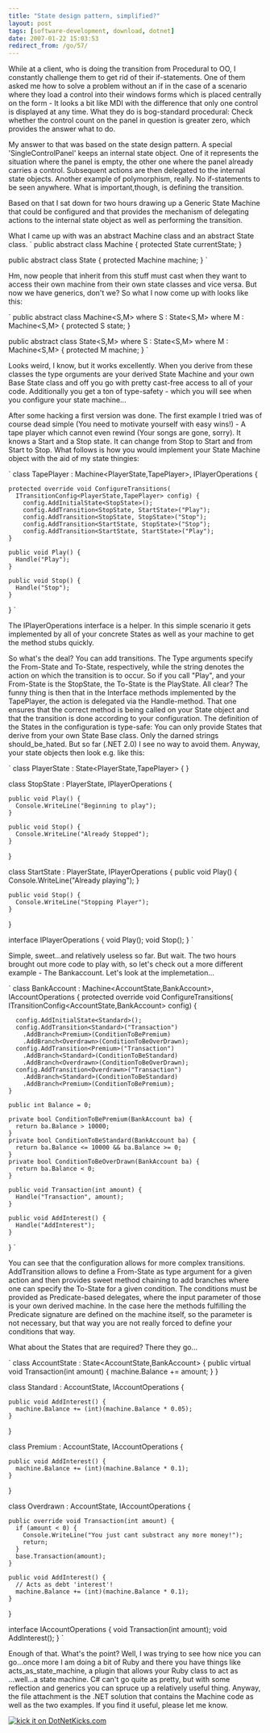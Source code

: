 ```yaml
---
title: "State design pattern, simplified?"
layout: post
tags: [software-development, download, dotnet]
date: 2007-01-22 15:03:53
redirect_from: /go/57/
---
```


While at a client, who is doing the transition from Procedural to OO, I constantly challenge them to get rid of their if-statements. One of them asked me how to solve a problem without an if in the case of a scenario where they load a control into their windows forms which is placed centrally on the form - It looks a bit like MDI with the difference that only one control is displayed at any time. What they do is bog-standard procedural: Check whether the control count on the panel in question is greater zero, which provides the answer what to do.

My answer to that was based on the state design pattern. A special 'SingleControlPanel' keeps an internal state object. One of it represents the situation where the panel is empty, the other one where the panel already carries a control. Subsequent actions are then delegated to the internal state objects. Another example of polymorphism, really. No if-statements to be seen anywhere. What is important,though, is defining the transition.

Based on that I sat down for two hours drawing up a Generic State Machine that could be configured and that provides the mechanism of delegating actions to the internal state object as well as performing the transition.

What I came up with was an abstract Machine class and an abstract State class.
`
public abstract class Machine {
  protected State currentState;
}

public abstract class State {
  protected Machine machine;
}
`

Hm, now people that inherit from this stuff must cast when they want to access their own machine from their own state classes and vice versa. But now we have generics, don't we? So what I now come up with looks like this:

`
public abstract class Machine<S,M> where S : State<S,M> where M : Machine<S,M>  {
    protected S state;
}

public abstract class State<S,M> where S : State<S,M> where M : Machine<S,M> {
    protected M machine;
}
`

Looks weird, I know, but it works excellently. When you derive from these classes the type orguments are your derived State Machine and your own Base State class and off you go with pretty cast-free access to all of your code. Additionally you get a ton of type-safety - which you will see when you configure your state machine...

After some hacking a first version was done. The first example I tried was of course dead simple (You need to motivate yourself with easy wins!) - A tape player which cannot even rewind (Your songs are gone, sorry). It knows a Start and a Stop state. It can change from Stop to Start and from Start to Stop. What follows is how you would implement your State Machine object with the aid of my state thingies:

`
  class TapePlayer : Machine<PlayerState,TapePlayer>, IPlayerOperations {

    protected override void ConfigureTransitions(
      ITransitionConfig<PlayerState,TapePlayer> config) {
        config.AddInitialState<StopState>();
        config.AddTransition<StopState, StartState>("Play");
        config.AddTransition<StopState, StopState>("Stop");
        config.AddTransition<StartState, StopState>("Stop");
        config.AddTransition<StartState, StartState>("Play");
    }

    public void Play() {
      Handle("Play");
    }

    public void Stop() {
      Handle("Stop");
    }
  }
`

The IPlayerOperations interface is a helper. In this simple scenario it gets implemented by all of your concrete States as well as your machine to get the method stubs quickly.

So what's the deal? You can add transitions. The Type arguments specify the From-State and To-State, respectively, while the string denotes the action on which the transition is to occur. So if you call "Play", and your From-State is the StopState, the To-State is the PlayState. All clear?
The funny thing is then that in the Interface methods implemented by the TapePlayer, the action is delegated via the Handle-method. That one ensures that the correct method is being called on your State object and that the transition is done according to your configuration. The definition of the States in the configuration is type-safe: You can only provide States that derive from your own State Base class. Only the darned strings should_be_hated. But so far (.NET 2.0) I see no way to avoid them.
Anyway, your state objects then look e.g. like this:

`
  class PlayerState : State<PlayerState,TapePlayer> {
  }

  class StopState : PlayerState, IPlayerOperations {

    public void Play() {
      Console.WriteLine("Beginning to play");
    }

    public void Stop() {
      Console.WriteLine("Already Stopped");
    }
  }

  class StartState : PlayerState, IPlayerOperations {
    public void Play() {
      Console.WriteLine("Already playing");
    }

    public void Stop() {
      Console.WriteLine("Stopping Player");
    }
  }

  interface IPlayerOperations {
    void Play();
    void Stop();
  }
`

Simple, sweet...and relatively useless so far. But wait. The two hours brought out more code to play with, so let's check out a more different example - The Bankaccount.
Let's look at the implemetation...

`
  class BankAccount : Machine<AccountState,BankAccount>, IAccountOperations {
    protected override void ConfigureTransitions(
      ITransitionConfig<AccountState,BankAccount> config) {

      config.AddInitialState<Standard>();
      config.AddTransition<Standard>("Transaction")
        .AddBranch<Premium>(ConditionToBePremium)
        .AddBranch<Overdrawn>(ConditionToBeOverDrawn);
      config.AddTransition<Premium>("Transaction")
        .AddBranch<Standard>(ConditionToBeStandard)
        .AddBranch<Overdrawn>(ConditionToBeOverDrawn);
      config.AddTransition<Overdrawn>("Transaction")
        .AddBranch<Standard>(ConditionToBeStandard)
        .AddBranch<Premium>(ConditionToBePremium);
    }

    public int Balance = 0;

    private bool ConditionToBePremium(BankAccount ba) {
      return ba.Balance > 10000;
    }
    private bool ConditionToBeStandard(BankAccount ba) {
      return ba.Balance <= 10000 && ba.Balance >= 0;
    }
    private bool ConditionToBeOverDrawn(BankAccount ba) {
      return ba.Balance < 0;
    }

    public void Transaction(int amount) {
      Handle("Transaction", amount);
    }

    public void AddInterest() {
      Handle("AddInterest");
    }
  }
`

You can see that the configuration allows for more complex transitions. AddTransition allows to define a From-State as type argument for a given action and then provides sweet method chaining to add branches where one can specify the To-State for a given condition. The conditions must be provided as Predicate-based delegates, where the input parameter of those is your own derived machine. In the case here the methods fulfilling the Predicate signature are defined on the machine itself, so the parameter is not necessary, but that way you are not really forced to define your conditions that way.

What about the States that are required? There they go...

`
  class AccountState : State<AccountState,BankAccount> {
    public virtual void Transaction(int amount) {
      machine.Balance += amount;
    }
  }

  class Standard : AccountState, IAccountOperations {

    public void AddInterest() {
      machine.Balance += (int)(machine.Balance * 0.05);
    }
  }

  class Premium : AccountState, IAccountOperations {

    public void AddInterest() {
      machine.Balance += (int)(machine.Balance * 0.1);
    }
  }

  class Overdrawn : AccountState, IAccountOperations {

    public override void Transaction(int amount) {
      if (amount < 0) {
        Console.WriteLine("You just cant substract any more money!");
        return;
      }
      base.Transaction(amount);
    }

    public void AddInterest() {
      // Acts as debt 'interest'!
      machine.Balance += (int)(machine.Balance * 0.1);
    }
  }

  interface IAccountOperations {
    void Transaction(int amount);
    void AddInterest();
  }
`

Enough of that. What's the point? Well, I was trying to see how nice you can go...once more I am doing a bit of Ruby and there you have things like acts_as_state_machine, a plugin that allows your Ruby class to act as ...well...a state machine. C# can't go quite as pretty, but with some reflection and generics you can spruce up a relatively useful thing.
Anyway, the file attachment is the .NET solution that contains the Machine code as well as the two examples. If you find it useful, please let me know.

[![kick it on DotNetKicks.com](http://www.dotnetkicks.com/Services/Images/KickItImageGenerator.ashx?url=http://realfiction.net/go/78)](http://www.dotnetkicks.com/kick/?url=http://realfiction.net/go/78)